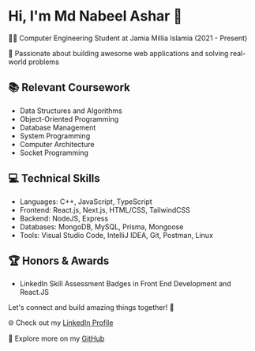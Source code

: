<!--
**m-d-nabeel/m-d-nabeel** is a ✨ _special_ ✨ repository because its `README.md` (this file) appears on your GitHub profile.

Here are some ideas to get you started:

- 🔭 I’m currently working on ...
- 🌱 I’m currently learning ...
- 👯 I’m looking to collaborate on ...
- 🤔 I’m looking for help with ...
- 💬 Ask me about ...
- 📫 How to reach me: ...
- 😄 Pronouns: ...
- ⚡ Fun fact: ...
-->
# Hi, I'm Md Nabeel Ashar 👋

👨‍🎓 Computer Engineering Student at Jamia Millia Islamia (2021 - Present)

🚀 Passionate about building awesome web applications and solving real-world problems

## 📚 Relevant Coursework
- Data Structures and Algorithms
- Object-Oriented Programming
- Database Management
- System Programming
- Computer Architecture
- Socket Programming

## 💻 Technical Skills
- Languages: C++, JavaScript, TypeScript
- Frontend: React.js, Next.js, HTML/CSS, TailwindCSS
- Backend: NodeJS, Express
- Databases: MongoDB, MySQL, Prisma, Mongoose
- Tools: Visual Studio Code, IntelliJ IDEA, Git, Postman, Linux

## 🏆 Honors & Awards
- LinkedIn Skill Assessment Badges in Front End Development and React.JS

Let's connect and build amazing things together! 🚀

🌐 Check out my [LinkedIn Profile](https://www.linkedin.com/in/m-d-nabeel)

🔗 Explore more on my [GitHub](https://github.com/m-d-nabeel)
